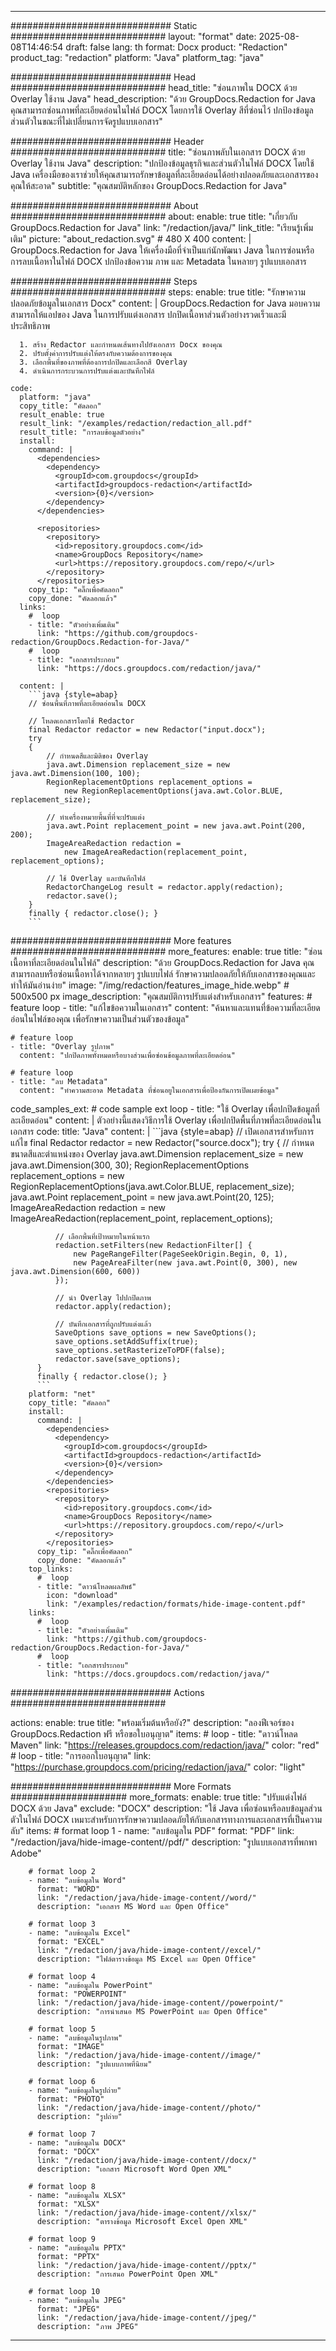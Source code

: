 
---
############################# Static ############################
layout: "format"
date:  2025-08-08T14:46:54
draft: false
lang: th
format: Docx
product: "Redaction"
product_tag: "redaction"
platform: "Java"
platform_tag: "java"

############################# Head ############################
head_title: "ซ่อนภาพใน DOCX ด้วย Overlay ใช้งาน Java"
head_description: "ด้วย GroupDocs.Redaction for Java คุณสามารถซ่อนภาพที่ละเอียดอ่อนในไฟล์ DOCX โดยการใช้ Overlay สีที่ซ่อนไว้ ปกป้องข้อมูลส่วนตัวในขณะที่ไม่เปลี่ยนการจัดรูปแบบเอกสาร"

############################# Header ############################
title: "ซ่อนภาพลับในเอกสาร DOCX ด้วย Overlay ใช้งาน Java" 
description: "ปกป้องข้อมูลธุรกิจและส่วนตัวในไฟล์ DOCX โดยใช้ Java เครื่องมือของเราช่วยให้คุณสามารถรักษาข้อมูลที่ละเอียดอ่อนได้อย่างปลอดภัยและเอกสารของคุณให้สะอาด"
subtitle: "คุณสมบัติหลักของ GroupDocs.Redaction for Java" 

############################# About ############################
about:
    enable: true
    title: "เกี่ยวกับ GroupDocs.Redaction for Java"
    link: "/redaction/java/"
    link_title: "เรียนรู้เพิ่มเติม"
    picture: "about_redaction.svg" # 480 X 400
    content: |
       GroupDocs.Redaction for Java ให้เครื่องมือที่จำเป็นแก่นักพัฒนา Java ในการซ่อนหรือการลบเนื้อหาในไฟล์ DOCX ปกป้องข้อความ ภาพ และ Metadata ในหลายๆ รูปแบบเอกสาร

############################# Steps ############################
steps:
    enable: true
    title: "รักษาความปลอดภัยข้อมูลในเอกสาร Docx"
    content: |
      GroupDocs.Redaction for Java มอบความสามารถให้แอปของ Java ในการปรับแต่งเอกสาร ปกปิดเนื้อหาส่วนตัวอย่างรวดเร็วและมีประสิทธิภาพ
      
      1. สร้าง Redactor และกำหนดเส้นทางไปยังเอกสาร Docx ของคุณ
      2. ปรับตั้งค่าการปรับแต่งให้ตรงกับความต้องการของคุณ
      3. เลือกพื้นที่ของภาพที่ต้องการปกปิดและเลือกสี Overlay
      4. ดำเนินการกระบวนการปรับแต่งและบันทึกไฟล์
   
    code:
      platform: "java"
      copy_title: "คัดลอก"
      result_enable: true
      result_link: "/examples/redaction/redaction_all.pdf"
      result_title: "การลบข้อมูลตัวอย่าง"
      install:
        command: |
          <dependencies>
            <dependency>
              <groupId>com.groupdocs</groupId>
              <artifactId>groupdocs-redaction</artifactId>
              <version>{0}</version>
            </dependency>
          </dependencies>

          <repositories>
            <repository>
              <id>repository.groupdocs.com</id>
              <name>GroupDocs Repository</name>
              <url>https://repository.groupdocs.com/repo/</url>
            </repository>
          </repositories>
        copy_tip: "คลิ๊กเพื่อคัดลอก"
        copy_done: "คัดลอกแล้ว"
      links:
        #  loop
        - title: "ตัวอย่างเพิ่มเติม"
          link: "https://github.com/groupdocs-redaction/GroupDocs.Redaction-for-Java/"
        #  loop
        - title: "เอกสารประกอบ"
          link: "https://docs.groupdocs.com/redaction/java/"
          
      content: |
        ```java {style=abap}
        // ซ่อนพื้นที่ภาพที่ละเอียดอ่อนใน DOCX

        // โหลดเอกสารโดยใช้ Redactor
        final Redactor redactor = new Redactor("input.docx");
        try
        {
            // กำหนดสีและมิติของ Overlay
            java.awt.Dimension replacement_size = new java.awt.Dimension(100, 100);
            RegionReplacementOptions replacement_options = 
                new RegionReplacementOptions(java.awt.Color.BLUE, replacement_size);

            // ทำเครื่องหมายพื้นที่ที่จะปรับแต่ง
            java.awt.Point replacement_point = new java.awt.Point(200, 200);
            ImageAreaRedaction redaction = 
                new ImageAreaRedaction(replacement_point, replacement_options);

            // ใช้ Overlay และบันทึกไฟล์
            RedactorChangeLog result = redactor.apply(redaction);
            redactor.save();
        }
        finally { redactor.close(); }
        ```            


############################# More features ############################
more_features:
  enable: true
  title: "ซ่อนเนื้อหาที่ละเอียดอ่อนในไฟล์"
  description: "ด้วย GroupDocs.Redaction for Java คุณสามารถลบหรือซ่อนเนื้อหาได้จากหลายๆ รูปแบบไฟล์ รักษาความปลอดภัยให้กับเอกสารของคุณและทำให้มันอ่านง่าย"
  image: "/img/redaction/features_image_hide.webp" # 500x500 px
  image_description: "คุณสมบัติการปรับแต่งสำหรับเอกสาร"
  features:
    # feature loop
    - title: "แก้ไขข้อความในเอกสาร"
      content: "ค้นหาและแทนที่ข้อความที่ละเอียดอ่อนในไฟล์ของคุณ เพื่อรักษาความเป็นส่วนตัวของข้อมูล"

    # feature loop
    - title: "Overlay รูปภาพ"
      content: "ปกปิดภาพทั้งหมดหรือบางส่วนเพื่อซ่อนข้อมูลภาพที่ละเอียดอ่อน"

    # feature loop
    - title: "ลบ Metadata"
      content: "ทำความสะอาด Metadata ที่ซ่อนอยูในเอกสารเพื่อป้องกันการเปิดเผยข้อมูล"
      
  code_samples_ext:
    # code sample ext loop
    - title: "ใช้ Overlay เพื่อปกปิดข้อมูลที่ละเอียดอ่อน"
      content: |
        ตัวอย่างนี้แสดงวิธีการใช้ Overlay เพื่อปกปิดพื้นที่ภาพที่ละเอียดอ่อนในเอกสาร
      code:
        title: "Java"
        content: |
          ```java {style=abap}
          //  เปิดเอกสารสำหรับการแก้ไข
          final Redactor redactor = new Redactor("source.docx");
          try
          {
              // กำหนดขนาดสีและตำแหน่งของ Overlay
              java.awt.Dimension replacement_size = new java.awt.Dimension(300, 30);
              RegionReplacementOptions replacement_options = 
                new RegionReplacementOptions(java.awt.Color.BLUE, replacement_size);
              java.awt.Point replacement_point = new java.awt.Point(20, 125);
              ImageAreaRedaction redaction = new ImageAreaRedaction(replacement_point, replacement_options);

              // เลือกพื้นที่เป้าหมายในหน้าแรก
              redaction.setFilters(new RedactionFilter[] {
                  new PageRangeFilter(PageSeekOrigin.Begin, 0, 1),
                  new PageAreaFilter(new java.awt.Point(0, 300), new java.awt.Dimension(600, 600))
              });

              // นำ Overlay ไปปกปิดภาพ
              redactor.apply(redaction);

              // บันทึกเอกสารที่ถูกปรับแต่งแล้ว
              SaveOptions save_options = new SaveOptions();
              save_options.setAddSuffix(true);
              save_options.setRasterizeToPDF(false);
              redactor.save(save_options);
          }
          finally { redactor.close(); }
          ```
        platform: "net"
        copy_title: "คัดลอก"
        install:
          command: |
            <dependencies>
              <dependency>
                <groupId>com.groupdocs</groupId>
                <artifactId>groupdocs-redaction</artifactId>
                <version>{0}</version>
              </dependency>
            </dependencies>
            <repositories>
              <repository>
                <id>repository.groupdocs.com</id>
                <name>GroupDocs Repository</name>
                <url>https://repository.groupdocs.com/repo/</url>
              </repository>
            </repositories>
          copy_tip: "คลิ๊กเพื่อคัดลอก"
          copy_done: "คัดลอกแล้ว"
        top_links:
          #  loop
          - title: "ดาวน์โหลดผลลัพธ์"
            icon: "download"
            link: "/examples/redaction/formats/hide-image-content.pdf"
        links:
          #  loop
          - title: "ตัวอย่างเพิ่มเติม"
            link: "https://github.com/groupdocs-redaction/GroupDocs.Redaction-for-Java/"
          #  loop
          - title: "เอกสารประกอบ"
            link: "https://docs.groupdocs.com/redaction/java/"


############################# Actions ############################

actions:
  enable: true
  title: "พร้อมเริ่มต้นหรือยัง?"
  description: "ลองฟีเจอร์ของ GroupDocs.Redaction ฟรี หรือขอใบอนุญาต"
  items:
    #  loop
    - title: "ดาวน์โหลด Maven"
      link: "https://releases.groupdocs.com/redaction/java/"
      color: "red"
        #  loop
    - title: "การออกใบอนุญาต"
      link: "https://purchase.groupdocs.com/pricing/redaction/java/"
      color: "light"


############################# More Formats #####################
more_formats:
    enable: true
    title: "ปรับแต่งไฟล์ DOCX ด้วย Java"
    exclude: "DOCX"
    description: "ใช้ Java เพื่อซ่อนหรือลบข้อมูลส่วนตัวในไฟล์ DOCX เหมาะสำหรับการรักษาความปลอดภัยให้กับเอกสารทางการและเอกสารที่เป็นความลับ"
    items: 
        # format loop 1
        - name: "ลบข้อมูลใน PDF"
          format: "PDF"
          link: "/redaction/java/hide-image-content//pdf/"
          description: "รูปแบบเอกสารที่พกพา Adobe"

        # format loop 2
        - name: "ลบข้อมูลใน Word"
          format: "WORD"
          link: "/redaction/java/hide-image-content//word/"
          description: "เอกสาร MS Word และ Open Office"
          
        # format loop 3
        - name: "ลบข้อมูลใน Excel"
          format: "EXCEL"
          link: "/redaction/java/hide-image-content//excel/"
          description: "ไฟล์ตารางข้อมูล MS Excel และ Open Office"

        # format loop 4
        - name: "ลบข้อมูลใน PowerPoint"
          format: "POWERPOINT"
          link: "/redaction/java/hide-image-content//powerpoint/"
          description: "การนำเสนอ MS PowerPoint และ Open Office"

        # format loop 5
        - name: "ลบข้อมูลในรูปภาพ"
          format: "IMAGE"
          link: "/redaction/java/hide-image-content//image/"
          description: "รูปแบบภาพที่นิยม"

        # format loop 6
        - name: "ลบข้อมูลในรูปถ่าย"
          format: "PHOTO"
          link: "/redaction/java/hide-image-content//photo/"
          description: "รูปถ่าย"

        # format loop 7
        - name: "ลบข้อมูลใน DOCX"
          format: "DOCX"
          link: "/redaction/java/hide-image-content//docx/"
          description: "เอกสาร Microsoft Word Open XML"
          
        # format loop 8
        - name: "ลบข้อมูลใน XLSX"
          format: "XLSX"
          link: "/redaction/java/hide-image-content//xlsx/"
          description: "ตารางข้อมูล Microsoft Excel Open XML"
          
        # format loop 9
        - name: "ลบข้อมูลใน PPTX"
          format: "PPTX"
          link: "/redaction/java/hide-image-content//pptx/"
          description: "การเสนอ PowerPoint Open XML"

        # format loop 10
        - name: "ลบข้อมูลใน JPEG"
          format: "JPEG"
          link: "/redaction/java/hide-image-content//jpeg/"
          description: "ภาพ JPEG"


---